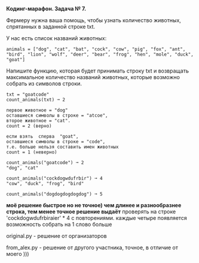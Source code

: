 **Кодинг-марафон. Задача № 7.**

Фермеру нужна ваша помощь, чтобы узнать количество животных, спрятанных в заданной строке txt.

У нас есть список названий животных:

```
animals = ["dog", "cat", "bat", "cock", "cow", "pig", "fox", "ant", "bird", "lion", "wolf", "deer", "bear", "frog", "hen", "mole", "duck", "goat"]
```

Напишите функцию, которая будет принимать строку txt и возвращать максимальное количество названий животных, которые возможно собрать из символов строки.
```
txt = "goatcode"
count_animals(txt) ➞ 2

первое животное = "dog"
оставшиеся символы в строке = "atcoe",
второе животное = "cat".
count = 2 (верно)

если взять  сперва  "goat", 
оставшиеся символы в строке = "code",
т.е. больше нельзя составить имен животных
count = 1 (неверно)

count_animals("goatcode") ➞ 2
"dog", "cat"

count_animals("cockdogwdufrbir") ➞ 4
"cow", "duck", "frog", "bird"

count_animals("dogdogdogdogdog") ➞ 5
```

**моё решение быстрое но не точное) чем длинее и разнообразнее строка, тем менее точное решение выдаёт**
проверять на строке 'cockdogwdufrbiraier' * 4 с повторениями. каждые четыре появляется возможность собрать на 1 слово больше

original.py - решение от организаторов

from_alex.py - решение от другого участника, точное, в отличие от моего )))